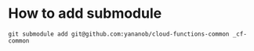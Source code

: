 
# How to add submodule

```
git submodule add git@github.com:yananob/cloud-functions-common _cf-common
```
